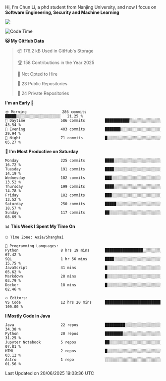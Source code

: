 Hi, I'm Chun Li, a phd student from Nanjing University, and now I focus on **Software Engineering, Security and Machine Learning**

<!--![GitHub Snake Light](https://github.com/pppppkun/pppppkun/blob/output/github-snake.svg#gh-light-mode-only)-->
<!--![GitHub Snake dark](https://github.com/pppppkun/pppppkun/blob/output/github-snake-dark.svg#gh-dark-mode-only)-->

![](https://komarev.com/ghpvc/?username=pppppkun)
<!--START_SECTION:waka-->
![Code Time](http://img.shields.io/badge/Code%20Time-2%2C170%20hrs%2040%20mins-blue)

**🐱 My GitHub Data** 

> 📦 176.2 kB Used in GitHub's Storage 
 > 
> 🏆 158 Contributions in the Year 2025
 > 
> 🚫 Not Opted to Hire
 > 
> 📜 23 Public Repositories 
 > 
> 🔑 24 Private Repositories 
 > 
**I'm an Early 🐤** 

```text
🌞 Morning                286 commits         █████░░░░░░░░░░░░░░░░░░░░   21.25 % 
🌆 Daytime                586 commits         ███████████░░░░░░░░░░░░░░   43.54 % 
🌃 Evening                403 commits         ███████░░░░░░░░░░░░░░░░░░   29.94 % 
🌙 Night                  71 commits          █░░░░░░░░░░░░░░░░░░░░░░░░   05.27 % 
```
📅 **I'm Most Productive on Saturday** 

```text
Monday                   225 commits         ████░░░░░░░░░░░░░░░░░░░░░   16.72 % 
Tuesday                  191 commits         ████░░░░░░░░░░░░░░░░░░░░░   14.19 % 
Wednesday                182 commits         ███░░░░░░░░░░░░░░░░░░░░░░   13.52 % 
Thursday                 199 commits         ████░░░░░░░░░░░░░░░░░░░░░   14.78 % 
Friday                   182 commits         ███░░░░░░░░░░░░░░░░░░░░░░   13.52 % 
Saturday                 250 commits         █████░░░░░░░░░░░░░░░░░░░░   18.57 % 
Sunday                   117 commits         ██░░░░░░░░░░░░░░░░░░░░░░░   08.69 % 
```


📊 **This Week I Spent My Time On** 

```text
🕑︎ Time Zone: Asia/Shanghai

💬 Programming Languages: 
Python                   8 hrs 19 mins       █████████████████░░░░░░░░   67.42 % 
SQL                      1 hr 56 mins        ████░░░░░░░░░░░░░░░░░░░░░   15.75 % 
JavaScript               41 mins             █░░░░░░░░░░░░░░░░░░░░░░░░   05.62 % 
Markdown                 28 mins             █░░░░░░░░░░░░░░░░░░░░░░░░   03.79 % 
Docker                   18 mins             █░░░░░░░░░░░░░░░░░░░░░░░░   02.46 % 

🔥 Editors: 
VS Code                  12 hrs 20 mins      █████████████████████████   100.00 % 
```

**I Mostly Code in Java** 

```text
Java                     22 repos            █████████░░░░░░░░░░░░░░░░   34.38 % 
Python                   20 repos            ████████░░░░░░░░░░░░░░░░░   31.25 % 
Jupyter Notebook         5 repos             ██░░░░░░░░░░░░░░░░░░░░░░░   07.81 % 
HTML                     2 repos             █░░░░░░░░░░░░░░░░░░░░░░░░   03.12 % 
Astro                    1 repo              ░░░░░░░░░░░░░░░░░░░░░░░░░   01.56 % 
```




 Last Updated on 20/06/2025 19:03:36 UTC
<!--END_SECTION:waka-->

